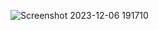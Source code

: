 ![Screenshot 2023-12-06 191710](https://github.com/TejasKulkarni2003/Discuzz/assets/104378810/20ea1585-69ce-49f9-87a1-c25db2535d81)
